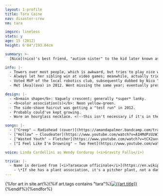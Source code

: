 ```yaml
---
layout: 1-profile
title: Tara Caine
nav: disaster-crew
nm: tara

imgsrc: lineless
stats: y
age: 15 (2012)
height: 6'04"/193.04cm

summary: >-
  [Nico](nico)'s best friend, "autism sister" to the kid later known as [Vexus](vexus), and general chill teen trying not to freak out about college or life or her friends' crises or whatever.

info: |-
  - Towers over most people, which is awkward, but tries to play nice with everyone. Evidently had some issues that weren't being addressed.
  - Always let her sibling win at video games; meanwhile, actually tried to beat Nico sometimes, but rarely succeeded. Often heard in the background of Nico's vines saying some variation of "dude, don't do it" (while filming and laughing).
  - Voted MVP of the local robotics club, subsequently dubbed by Nico "the nerdiest nerd of all the nerds" (playfully derogatory).
  - Met [Ava](ava) in 2012. Went missing the same year; eventually presumed dead by suicide.

design: |-
  - <b>main shape</b>: Vaguely crescent; generally *super* lanky.
  - <b>color association(s)</b>: Neon yellow-green.
  - The side-shave haircut was getting a "test run" in 2012.
  - Probably could've kept growing.
  - Wore an hourglass necklace. <!--this isn't necessary if it's in the art-->

songs: |-
  - ["Creep" – Radiohead (cover)](https://amandapalmer.bandcamp.com/track/creep-live-in-prague)
  - ["Hollow" – Cloudeater](https://www.youtube.com/watch?v=A1HMdPzUzWI)
  - ["Wasted Youth" – Fletcher](https://www.youtube.com/watch?v=tCX2axvbE4o)
  - ["I Feel Like I'm Drowning" – Two Feet](https://www.youtube.com/watch?v=0HLIMp2rkFc)

voice: Linda Cardellini as Wendy Corduroy (<i>Gravity Falls</i>)

trivia: |-
  - Name is derived from [<i>Taraxacum officinale</i>](https://en.wikipedia.org/wiki/Taraxacum_officinale) and an anagram of "-cenia" (from [<i>Sarracenia flava</i>](https://en.wikipedia.org/wiki/Sarracenia_flava)).
    - \*If she has a plant association, it's a pitcher plant, not a dandelion.
---	
```

<div id="gallery">{%for art in site.art%}{%if art.tags contains "tara"%}<a href="{%include url.html%}{{art.url}}"><img src="{%include url.html%}/assets/img/art/{{art.date|date:"%F"}}-tn{%if art.multi%}-{{page.nm}}{%endif%}.jpg" alt="{{art.title}}"/></a>{%endif%}{%endfor%}</div>